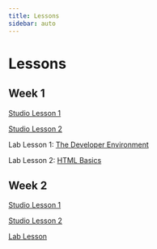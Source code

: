 ```yaml
---
title: Lessons
sidebar: auto
---
```


# Lessons

## Week 1

[Studio Lesson 1](./studio/lesson-1)

[Studio Lesson 2](./studio/lesson-2)

Lab Lesson 1: [The Developer Environment](./lab/lesson-1)

Lab Lesson 2: [HTML Basics](./lab/lesson-2)

## Week 2

[Studio Lesson 1](./studio/lesson-3-disabled)

[Studio Lesson 2](./studio/lesson-4-disabled)

[Lab Lesson](./lab/lesson-2-disabled)
